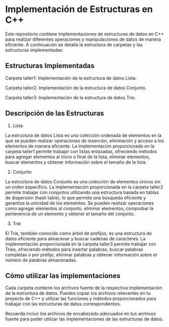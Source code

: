 
# Implementación de Estructuras en C++
Este repositorio contiene implementaciones de estructuras de datos en C++ para realizar diferentes operaciones y manipulaciones de datos de manera eficiente. A continuación se detalla la estructura de carpetas y las estructuras implementadas:

## Estructuras Implementadas
Carpeta taller1: Implementación de la estructura de datos Lista.

Carpeta taller2: Implementación de la estructura de datos Conjunto.

Carpeta taller3: Implementación de la estructura de datos Trie.

## Descripción de las Estructuras
1. Lista

La estructura de datos Lista es una colección ordenada de elementos en la que se pueden realizar operaciones de inserción, eliminación y acceso a los elementos de manera eficiente. La implementación proporcionada en la carpeta taller1 permite trabajar con listas enlazadas, ofreciendo métodos para agregar elementos al inicio o final de la lista, eliminar elementos, buscar elementos y obtener información sobre el tamaño de la lista.

2. Conjunto
   
La estructura de datos Conjunto es una colección de elementos únicos sin un orden específico. La implementación proporcionada en la carpeta taller2 permite trabajar con conjuntos utilizando una estructura basada en tablas de dispersión (hash table), lo que permite una búsqueda eficiente y garantiza la unicidad de los elementos. Se pueden realizar operaciones como agregar elementos al conjunto, eliminar elementos, comprobar la pertenencia de un elemento y obtener el tamaño del conjunto.

3. Trie
   
El Trie, también conocido como árbol de prefijos, es una estructura de datos eficiente para almacenar y buscar cadenas de caracteres. La implementación proporcionada en la carpeta taller3 permite trabajar con Tries, ofreciendo métodos para insertar palabras, buscar palabras completas o por prefijo, eliminar palabras y obtener información sobre el número de palabras almacenadas.

## Cómo utilizar las implementaciones
Cada carpeta contiene los archivos fuente de la respectiva implementación de la estructura de datos. Puedes copiar los archivos relevantes en tu proyecto de C++ y utilizar las funciones y métodos proporcionados para trabajar con las estructuras de datos correspondientes.

Recuerda incluir los archivos de encabezado adecuados en tus archivos fuente para poder utilizar las implementaciones de las estructuras de datos.
